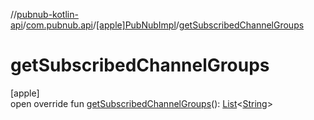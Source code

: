 //[pubnub-kotlin-api](../../../index.md)/[com.pubnub.api](../index.md)/[[apple]PubNubImpl](index.md)/[getSubscribedChannelGroups](get-subscribed-channel-groups.md)

# getSubscribedChannelGroups

[apple]\
open override fun [getSubscribedChannelGroups](get-subscribed-channel-groups.md)(): [List](https://kotlinlang.org/api/core/kotlin-stdlib/kotlin.collections/-list/index.html)&lt;[String](https://kotlinlang.org/api/core/kotlin-stdlib/kotlin/-string/index.html)&gt;
